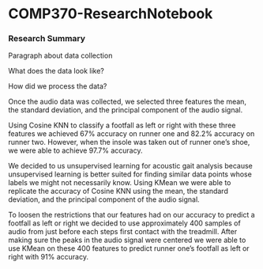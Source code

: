 # COMP370-ResearchNotebook

### Research Summary
Paragraph about data collection

What does the data look like?

How did we process the data?

Once the audio data was collected, we selected three features the mean, the standard deviation, and the principal component of the audio signal.

Using Cosine KNN to classify a footfall as left or right with these three features we achieved 67% accuracy on runner one and 82.2% accuracy on runner two. However, when the insole was taken out of runner one’s shoe, we were able to achieve 97.7% accuracy.

We decided to us unsupervised learning for acoustic gait analysis because unsupervised learning is better suited for finding similar data points whose labels we might not necessarily know. Using KMean we were able to replicate the accuracy of Cosine KNN using the mean, the standard deviation, and the principal component of the audio signal.

To loosen the restrictions that our features had on our accuracy to predict a footfall as left or right we decided to use approximately 400 samples of audio from just before each steps first contact with the treadmill. After making sure the peaks in the audio signal were centered we were able to use KMean on these 400 features to predict runner one’s footfall as left or right with 91% accuracy.
